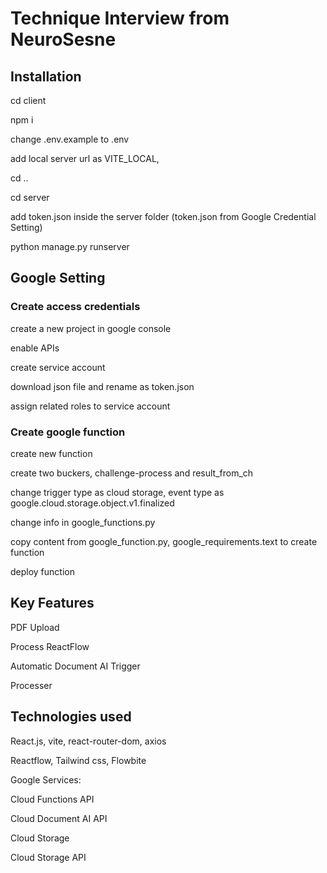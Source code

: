 # Technique Interview from NeuroSesne

## Installation

cd client

npm i

change .env.example to .env

add local server url as VITE_LOCAL,

cd ..

cd server

add token.json inside the server folder (token.json from Google Credential Setting)

python manage.py runserver

## Google Setting

### Create access credentials

create a new project in google console

enable APIs

create service account

download json file and rename as token.json

assign related roles to service account

### Create google function

create new function

create two buckers, challenge-process and result_from_ch

change trigger type as cloud storage, event type as google.cloud.storage.object.v1.finalized

change info in google_functions.py

copy content from google_function.py, google_requirements.text to create function

deploy function

## Key Features

PDF Upload

Process ReactFlow

Automatic Document AI Trigger

Processer

## Technologies used

React.js, vite, react-router-dom, axios

Reactflow, Tailwind css, Flowbite

Google Services:

Cloud Functions API

Cloud Document AI API

Cloud Storage

Cloud Storage API
